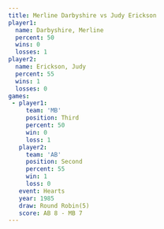 ```yaml
---
title: Merline Darbyshire vs Judy Erickson
player1:                   
  name: Darbyshire, Merline
  percent: 50              
  wins: 0                  
  losses: 1                
player2:                   
  name: Erickson, Judy     
  percent: 55              
  wins: 1                  
  losses: 0                
games:
 - player1:         
     team: 'MB'     
     position: Third
     percent: 50    
     win: 0         
     loss: 1        
   player2:          
     team: 'AB'      
     position: Second
     percent: 55     
     win: 1          
     loss: 0         
   event: Hearts       
   year: 1985          
   draw: Round Robin(5)
   score: AB 8 - MB 7  
---
```

